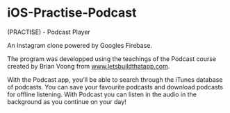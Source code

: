 # iOS-Practise-Podcast
(PRACTISE) - Podcast Player

An Instagram clone powered by Googles Firebase.

The program was developped using the teachings of the Podcast course created by Brian Voong from www.letsbuildthatapp.com.

With the Podcast app, you'll be able to search through the iTunes database of podcasts. You can save your favourite podcasts
and download podcasts for offline listening. With Podcast you can listen in the audio in the background as you continue on
your day!
